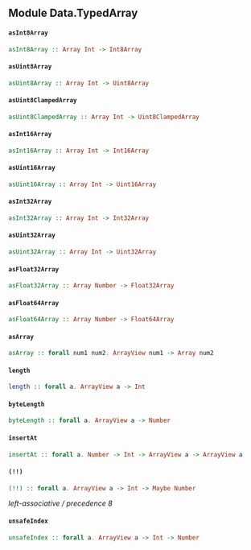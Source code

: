 ## Module Data.TypedArray

#### `asInt8Array`

``` purescript
asInt8Array :: Array Int -> Int8Array
```

#### `asUint8Array`

``` purescript
asUint8Array :: Array Int -> Uint8Array
```

#### `asUint8ClampedArray`

``` purescript
asUint8ClampedArray :: Array Int -> Uint8ClampedArray
```

#### `asInt16Array`

``` purescript
asInt16Array :: Array Int -> Int16Array
```

#### `asUint16Array`

``` purescript
asUint16Array :: Array Int -> Uint16Array
```

#### `asInt32Array`

``` purescript
asInt32Array :: Array Int -> Int32Array
```

#### `asUint32Array`

``` purescript
asUint32Array :: Array Int -> Uint32Array
```

#### `asFloat32Array`

``` purescript
asFloat32Array :: Array Number -> Float32Array
```

#### `asFloat64Array`

``` purescript
asFloat64Array :: Array Number -> Float64Array
```

#### `asArray`

``` purescript
asArray :: forall num1 num2. ArrayView num1 -> Array num2
```

#### `length`

``` purescript
length :: forall a. ArrayView a -> Int
```

#### `byteLength`

``` purescript
byteLength :: forall a. ArrayView a -> Number
```

#### `insertAt`

``` purescript
insertAt :: forall a. Number -> Int -> ArrayView a -> ArrayView a
```

#### `(!!)`

``` purescript
(!!) :: forall a. ArrayView a -> Int -> Maybe Number
```

_left-associative / precedence 8_

#### `unsafeIndex`

``` purescript
unsafeIndex :: forall a. ArrayView a -> Int -> Number
```


